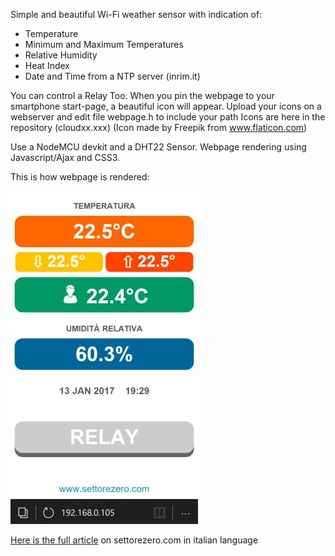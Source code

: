 Simple and beautiful Wi-Fi weather sensor with indication of:

- Temperature
- Minimum and Maximum Temperatures
- Relative Humidity
- Heat Index
- Date and Time from a NTP server (inrim.it)

You can control a Relay Too.
When you pin the webpage to your smartphone start-page, a beautiful icon will appear.
Upload your icons on a webserver and edit file webpage.h to include your path
Icons are here in the repository (cloudxx.xxx) (Icon made by Freepik from www.flaticon.com)

Use a NodeMCU devkit and a DHT22 Sensor. Webpage rendering using Javascript/Ajax and CSS3.

This is how webpage is rendered:

![application screenshot](https://github.com/Cyb3rn0id/ESP8266_experiments/blob/master/DHT22_and_Relay_demo/screenshot.jpg)

[Here is the full article](http://www.settorezero.com/wordpress/termometro-wi-fi-con-indicazione-umidita-temperatura-percepita-e-controllo-rele-mediante-esp8266/) on settorezero.com in italian language
